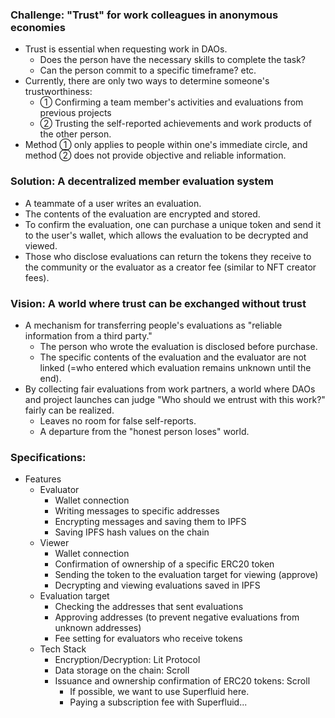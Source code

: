 ### Challenge: "Trust" for work colleagues in anonymous economies
- Trust is essential when requesting work in DAOs.
  - Does the person have the necessary skills to complete the task?
  - Can the person commit to a specific timeframe? etc.
- Currently, there are only two ways to determine someone's trustworthiness:
  - ① Confirming a team member's activities and evaluations from previous projects
  - ② Trusting the self-reported achievements and work products of the other person.
- Method ① only applies to people within one's immediate circle, and method ② does not provide objective and reliable information.

### Solution: A decentralized member evaluation system
- A teammate of a user writes an evaluation.
- The contents of the evaluation are encrypted and stored.
- To confirm the evaluation, one can purchase a unique token and send it to the user's wallet, which allows the evaluation to be decrypted and viewed.
- Those who disclose evaluations can return the tokens they receive to the community or the evaluator as a creator fee (similar to NFT creator fees).

### Vision: A world where trust can be exchanged without trust
- A mechanism for transferring people's evaluations as "reliable information from a third party."
  - The person who wrote the evaluation is disclosed before purchase.
  - The specific contents of the evaluation and the evaluator are not linked (=who entered which evaluation remains unknown until the end).
- By collecting fair evaluations from work partners, a world where DAOs and project launches can judge "Who should we entrust with this work?" fairly can be realized.
  - Leaves no room for false self-reports.
  - A departure from the "honest person loses" world.

### Specifications:
- Features
  - Evaluator
    - Wallet connection
    - Writing messages to specific addresses
    - Encrypting messages and saving them to IPFS
    - Saving IPFS hash values on the chain
  - Viewer
    - Wallet connection
    - Confirmation of ownership of a specific ERC20 token
    - Sending the token to the evaluation target for viewing (approve)
    - Decrypting and viewing evaluations saved in IPFS
  - Evaluation target
    - Checking the addresses that sent evaluations
    - Approving addresses (to prevent negative evaluations from unknown addresses)
    - Fee setting for evaluators who receive tokens
  - Tech Stack
    - Encryption/Decryption: Lit Protocol
    - Data storage on the chain: Scroll
    - Issuance and ownership confirmation of ERC20 tokens: Scroll
      - If possible, we want to use Superfluid here.
      - Paying a subscription fee with Superfluid...
